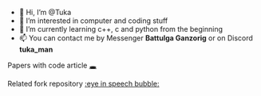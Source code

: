 - 👋 Hi, I’m @Tuka
- 👀 I’m interested in computer and coding stuff
- 🌱 I’m currently learning c++, c and python from the beginning 
- 📫 You can contact me by Messenger __Battulga Ganzorig__ or on Discord **tuka_man**

<!---
Tuka1120/Tuka1120 is a ✨ special ✨ repository because its `README.md` (this file) appears on your GitHub profile.
You can click the Preview link to take a look at your changes.
--->


Papers with code article [:hole:](https://paperswithcode.com/paper/learning-3d-representations-from-2d-pre)

Related fork repository [:eye in speech bubble:](https://github.com/Tuka1120/I2P-MAE)
